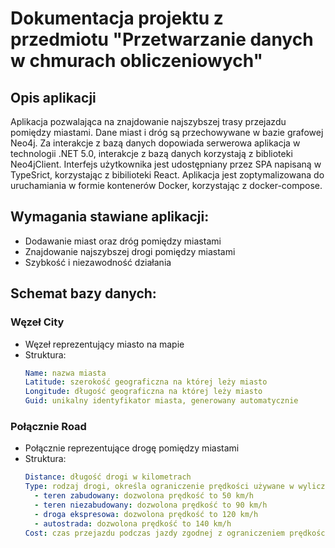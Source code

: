 # Dokumentacja projektu z przedmiotu "Przetwarzanie danych w chmurach obliczeniowych"

## Opis aplikacji

 Aplikacja pozwalająca na znajdowanie najszybszej trasy przejazdu pomiędzy miastami. 
 Dane miast i dróg są przechowywane w bazie grafowej Neo4j. 
 Za interakcje z bazą danych dopowiada serwerowa aplikacja w technologii .NET 5.0, interakcje z bazą danych korzystają z biblioteki Neo4jClient.
 Interfejs użytkownika jest udostępniany przez SPA napisaną w TypeSrict, korzystając z bibilioteki React.
 Aplikacja jest zoptymalizowana do uruchamiania w formie kontenerów Docker, korzystając z docker-compose.
 
## Wymagania stawiane aplikacji:
- Dodawanie miast oraz dróg pomiędzy miastami
- Znajdowanie najszybszej drogi pomiędzy miastami
- Szybkość i niezawodność działania


## Schemat bazy danych:

### Węzeł City
- Węzeł reprezentujący miasto na mapie
- Struktura:
    ``` yaml
    Name: nazwa miasta
    Latitude: szerokość geograficzna na której leży miasto
    Longitude: długość geograficzna na której leży miasto
    Guid: unikalny identyfikator miasta, generowany automatycznie
    ```
  
### Połącznie Road
- Połącznie reprezentujące drogę pomiędzy miastami
- Struktura:
    ```yaml
    Distance: długość drogi w kilometrach
    Type: rodzaj drogi, określa ograniczenie prędkości używane w wyliczaniu czasu przejazdu, dozwolone wartości
      - teren zabudowany: dozwolona prędkość to 50 km/h
      - teren niezabudowany: dozwolona prędkość to 90 km/h
      - droga ekspresowa: dozwolona prędkość to 120 km/h
      - autostrada: dozwolona prędkość to 140 km/h
    Cost: czas przejazdu podczas jazdy zgodnej z ograniczeniem prędkości
    ```